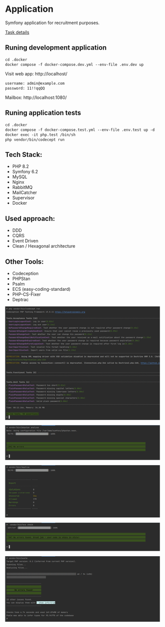 # Application

Symfony application for recruitment purposes.

[Task details](docs/TASK.md)

## Runing development application
```
cd .docker
docker compose -f docker-compose.dev.yml --env-file .env.dev up
```

Visit web app: http://localhost/
```
username: admin@example.com
password: 11!!qqQQ
```

Mailbox: http://localhost:1080/

## Runing application tests
```
cd .docker
docker compose -f docker-compose.test.yml --env-file .env.test up -d
docker exec -it php.test /bin/sh
php vendor/bin/codecept run
```

## Tech Stack:
- PHP 8.2
- Symfony 6.2
- MySQL
- Nginx
- RabbitMQ
- MailCatcher
- Supervisor
- Docker

## Used approach:
- DDD
- CQRS
- Event Driven
- Clean / Hexagonal architecture

## Other Tools:
- Codeception
- PHPStan
- Psalm
- ECS (easy-coding-standard)
- PHP-CS-Fixer
- Deptrac


![coedcept.png](docs%2Fcoedcept.png)

![phpstan.png](docs%2Fphpstan.png)

![deptrac.png](docs%2Fdeptrac.png)

![ecs.png](docs%2Fecs.png)

![psalm.png](docs%2Fpsalm.png)



